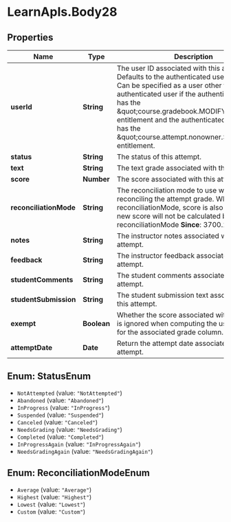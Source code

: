 # LearnApIs.Body28

## Properties
Name | Type | Description | Notes
------------ | ------------- | ------------- | -------------
**userId** | **String** | The user ID associated with this attempt.  Defaults to the authenticated user on create.  Can be specified as a user other than the authenticated user if the authenticated user has the \&quot;course.gradebook.MODIFY\&quot; entitlement and the authenticated application has the \&quot;course.attempt.nonowner.SUBMIT\&quot; entitlement. | [optional] 
**status** | **String** | The status of this attempt.   | Type      | Description  | --------- | --------- | | NotAttempted | none of the students in a group has submitted an attempt; applies only to group assessments | | Abandoned |   **Deprecated**: Since 9.1 SP8 unsupported status, undetermined behavior if used. | | InProgress | attempt activity has commenced, but has not been submitted for grading | | Suspended |   **Deprecated**: Since 9.1 SP8 unsupported status, undetermined behavior if used. | | Canceled |   **Deprecated**: Since 9.1 SP8 unsupported status, undetermined behavior if used. | | NeedsGrading | attempt has been submitted for grading, but has not been fully graded | | Completed | a grade has been entered for the attempt | | InProgressAgain | attempt has been graded, but more student activity occurred after the grade was entered; applies only to collaborative tools such as discussions | | NeedsGradingAgain | additional student activity occurring after a grade was entered requires that the attempt be regraded; applies only to collaborative tools such as discussions |  | [optional] 
**text** | **String** | The text grade associated with this attempt. | [optional] 
**score** | **Number** | The score associated with this attempt. | [optional] 
**reconciliationMode** | **String** | The reconciliation mode to use when reconciling the attempt grade.  When modifying reconciliationMode, score is also required.  A new score will not be calculated based on the reconciliationMode  **Since**: 3700.2.0   | Type      | Description  | --------- | --------- | | Average |  | | Highest |  | | Lowest |  | | Custom |  |  | [optional] 
**notes** | **String** | The instructor notes associated with this attempt. | [optional] 
**feedback** | **String** | The instructor feedback associated with this attempt. | [optional] 
**studentComments** | **String** | The student comments associated with this attempt. | [optional] 
**studentSubmission** | **String** | The student submission text associated with this attempt. | [optional] 
**exempt** | **Boolean** | Whether the score associated with this attempt is ignored when computing the user&#x27;s grade for the associated grade column. | [optional] 
**attemptDate** | **Date** | Return the attempt date associated with this attempt. | [optional] 

<a name="StatusEnum"></a>
## Enum: StatusEnum

* `NotAttempted` (value: `"NotAttempted"`)
* `Abandoned` (value: `"Abandoned"`)
* `InProgress` (value: `"InProgress"`)
* `Suspended` (value: `"Suspended"`)
* `Canceled` (value: `"Canceled"`)
* `NeedsGrading` (value: `"NeedsGrading"`)
* `Completed` (value: `"Completed"`)
* `InProgressAgain` (value: `"InProgressAgain"`)
* `NeedsGradingAgain` (value: `"NeedsGradingAgain"`)


<a name="ReconciliationModeEnum"></a>
## Enum: ReconciliationModeEnum

* `Average` (value: `"Average"`)
* `Highest` (value: `"Highest"`)
* `Lowest` (value: `"Lowest"`)
* `Custom` (value: `"Custom"`)

